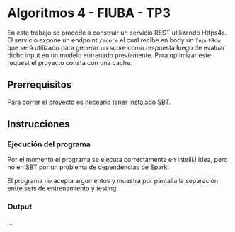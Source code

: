 # Algoritmos 4 - FIUBA - TP3

En este trabajo se procede a construir un servicio REST utilizando Https4s.
El servicio expone un endpoint ```/score``` el cual recibe en body un ```InputRow```
que será utilizado para generar un score como respuesta luego de evaluar dicho input en un modelo entrenado previamente.
Para optimizar este request el proyecto consta con una cache.

## Prerrequisitos

Para correr el proyecto es neceario tener instalado SBT.

## Instrucciones

### Ejecución del programa

Por el momento el programa se ejecuta correctamente en IntelliJ idea, pero no en SBT por un problema de dependencias de
Spark.

El programa no acepta argumentos y muestra por pantalla la separación entre sets de entrenamiento y testing.

### Output
...
